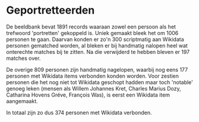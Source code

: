 # Geportretteerden

De beeldbank bevat 1891 records waaraan zowel een persoon als het trefwoord 'portretten' gekoppeld is. Uniek gemaakt bleek het om 1006 personen te gaan. Daarvan konden er zo'n 300 scriptmatig aan Wikidata personen gematched worden, al bleken er bij handmatig nalopen heel wat onterechte matches bij te zitten. Na die verwijderd te hebben bleven er 197 matches over.

De overige 809 personen zijn handmatig nagelopen, waarbij nog eens 177 personen met Wikidata items verbonden konden worden. Voor zestien personen die het nog niet tot Wikidata geschopt hadden maar toch 'notable' genoeg leken (mensen als Willem Johannes Kret, Charles Marius Dozy, Catharina Hovens Gréve, François Was), is eerst een Wikidata item aangemaakt.

In totaal zijn zo dus 374 personen met Wikidata verbonden.

